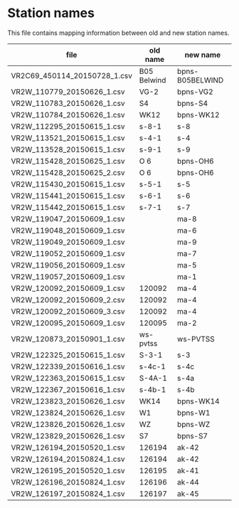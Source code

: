 # Station names

This file contains mapping information between old and new station names.

file | old name | new name
--- | --- | ---
VR2C69_450114_20150728_1.csv | B05 Belwind | bpns-B05BELWIND
VR2W_110779_20150626_1.csv | VG-2 | bpns-VG2
VR2W_110783_20150626_1.csv | S4 | bpns-S4
VR2W_110784_20150626_1.csv | WK12 | bpns-WK12
VR2W_112295_20150615_1.csv | s-8-1 | s-8
VR2W_113521_20150615_1.csv | s-4-1 | s-4
VR2W_113528_20150615_1.csv | s-9-1 | s-9
VR2W_115428_20150625_1.csv | O 6 | bpns-OH6
VR2W_115428_20150625_2.csv | O 6 | bpns-OH6
VR2W_115430_20150615_1.csv | s-5-1 | s-5
VR2W_115441_20150615_1.csv | s-6-1 | s-6
VR2W_115442_20150615_1.csv | s-7-1 | s-7
VR2W_119047_20150609_1.csv |  | ma-8
VR2W_119048_20150609_1.csv |  | ma-6
VR2W_119049_20150609_1.csv |  | ma-9
VR2W_119052_20150609_1.csv |  | ma-7
VR2W_119056_20150609_1.csv |  | ma-5
VR2W_119057_20150609_1.csv |  | ma-1
VR2W_120092_20150609_1.csv | 120092 | ma-4
VR2W_120092_20150609_2.csv | 120092 | ma-4
VR2W_120092_20150609_3.csv | 120092 | ma-4
VR2W_120095_20150609_1.csv | 120095 | ma-2
VR2W_120873_20150901_1.csv | ws-pvtss | ws-PVTSS
VR2W_122325_20150615_1.csv | S-3-1 | s-3
VR2W_122339_20150616_1.csv | s-4c-1 | s-4c
VR2W_122363_20150615_1.csv | S-4A-1 | s-4a
VR2W_122367_20150616_1.csv | s-4b-1 | s-4b
VR2W_123823_20150626_1.csv | WK14 | bpns-WK14
VR2W_123824_20150626_1.csv | W1 | bpns-W1
VR2W_123826_20150626_1.csv | WZ | bpns-WZ
VR2W_123829_20150626_1.csv | S7 | bpns-S7
VR2W_126194_20150520_1.csv | 126194 | ak-42
VR2W_126194_20150824_1.csv | 126194 | ak-42
VR2W_126195_20150520_1.csv | 126195 | ak-41
VR2W_126196_20150824_1.csv | 126196 | ak-44
VR2W_126197_20150824_1.csv | 126197 | ak-45